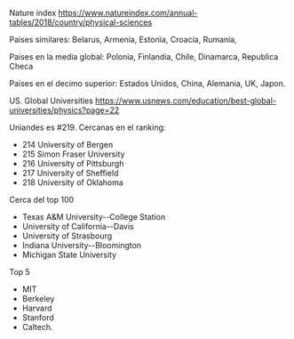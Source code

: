 Nature index
https://www.natureindex.com/annual-tables/2018/country/physical-sciences

Paises similares: Belarus, Armenia, Estonia, Croacia, Rumania, 

Paises en la media global: Polonia, Finlandia, Chile, Dinamarca, Republica Checa

Paises en el decimo superior: Estados Unidos, China, Alemania, UK, Japon.


US. Global Universities
https://www.usnews.com/education/best-global-universities/physics?page=22

Uniandes es #219.
Cercanas en el ranking:

* 214 University of Bergen
* 215 Simon Fraser University
* 216 University of Pittsburgh
* 217 University of Sheffield
* 218 University of Oklahoma

Cerca del top 100

* Texas A&M University--College Station
* University of California--Davis
* University of Strasbourg
* Indiana University--Bloomington
* Michigan State University

Top 5

* MIT
* Berkeley
* Harvard
* Stanford
* Caltech.

